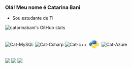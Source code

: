 ### Olá! Meu nome é Catarina Bani

- Sou estudante de TI

![catarinabani's GitHub stats](https://github-readme-stats.vercel.app/api?username=catarinabani&show_icons=true)


<div style="display: inline_block"><br>
  <img align="center" alt="Cat-MySQL" height="30" width="40"
src="https://cdn.jsdelivr.net/gh/devicons/devicon/icons/mysql/mysql-plain-wordmark.svg">
   <img align="center" alt="Cat-Csharp" height="30" width="40"
src="https://cdn.jsdelivr.net/gh/devicons/devicon/icons/csharp/csharp-original.svg">
  <img align="center" alt="Cat-c++" height="30" width="40" 
src="https://cdn.jsdelivr.net/gh/devicons/devicon/icons/cplusplus/cplusplus-original.svg">
  <img align="center" alt="Cat-Python" height="30" width="40" src="https://raw.githubusercontent.com/devicons/devicon/master/icons/python/python-original.svg">
  <img align="center" alt="Cat-Azure" height="30" width="40" 
src="https://cdn.jsdelivr.net/gh/devicons/devicon/icons/azure/azure-original.svg">
</div>

##

<div> 
  <a href="https://instagram.com/rafaballerini" target="_blank"><img src="https://img.shields.io/badge/-Instagram-%23E4405F?style=for-the-badge&logo=instagram&logoColor=white" target="_blank"></a> 
  <a href = "mailto:contatorafaballerini@gmail.com"><img src="https://img.shields.io/badge/-Gmail-%23333?style=for-the-badge&logo=gmail&logoColor=white" target="_blank"></a>
  <a href="https://www.linkedin.com/in/rafaella-ballerini-45875016a" target="_blank"><img src="https://img.shields.io/badge/-LinkedIn-%230077B5?style=for-the-badge&logo=linkedin&logoColor=white" target="_blank"></a> 
  
</div>

            
          

